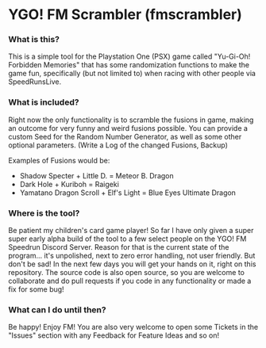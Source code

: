 # YGO! FM Scrambler (fmscrambler)

### What is this?
This is a simple tool for the Playstation One (PSX) game called "Yu-Gi-Oh! Forbidden Memories" that has some randomization functions to make the game fun, specifically (but not limited to) when racing with other people via SpeedRunsLive.

### What is included?
Right now the only functionality is to scramble the fusions in game, making an outcome for very funny and weird fusions possible.
You can provide a custom Seed for the Random Number Generator, as well as some other optional parameters. (Write a Log of the changed Fusions, Backup)

Examples of Fusions would be:
- Shadow Specter + Little D. = Meteor B. Dragon
- Dark Hole + Kuriboh = Raigeki
- Yamatano Dragon Scroll + Elf's Light = Blue Eyes Ultimate Dragon

### Where is the tool?
Be patient my children's card game player! So far I have only given a super super early alpha build of the tool to a few select people on the YGO! FM Speedrun Discord Server. Reason for that is the current state of the program... it's unpolished, next to zero error handling, not user friendly.
But don't be sad! In the next few days you will get your hands on it, right on this repository. The source code is also open source, so you are welcome to collaborate and do pull requests if you code in any functionality or made a fix for some bug!

### What can I do until then?
Be happy! Enjoy FM! You are also very welcome to open some Tickets in the "Issues" section with any Feedback for Feature Ideas and so on!
